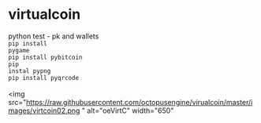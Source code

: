 # virtualcoin
python test - pk and wallets<br />
<code>pip install pygame</code><br />
<code>pip install pybitcoin</code><br />
<code>pip instal pypng</code><br />
<code>pip install pyqrcode</code><br />
<br />
<img src="https://raw.githubusercontent.com/octopusengine/virualcoin/master/images/virtcoin02.png " alt="oeVirtC" width="650"

<br />
